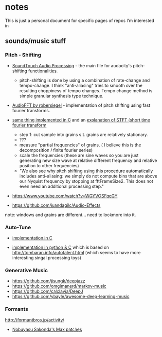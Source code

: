 # notes
This is just a personal document for specific pages of repos I'm interested in

## sounds/music  stuff
### Pitch - Shifting

* [SoundTouch Audio Processing](https://gitlab.com/soundtouch/soundtouch/-/blob/master/include/SoundTouch.h) - the main file for audacity's pitch-shifting functionalities.
  - pitch-shifting is done by using a combination of rate-change and tempo-change. I think "anti-aliasing" tries to smooth over the resulting choppiness of tempo changes. Tempo change method is simple granular synthesis type technique.

* [AudioFFT by robersiegel](https://github.com/robertsiegel/AudioFFT) - implementation of pitch shifting using fast fourier transforms.
* [same thing implemented in C](https://sites.google.com/site/mikescoderama/pitch-shifting) and an [explanation of STFT (short time fourier transform](http://blogs.zynaptiq.com/bernsee/pitch-shifting-using-the-ft/)
    * step 1: cut sample into grains s.t. grains are relatively stationary.
    * ???
    * measure "partial frequencies" of grains. ( I believe this is the decomposition / finite fourier series)
    * scale the frequencies (these are sine waves so you are just generating new size wave at relative different frequency and relative position to other frequencies)
    * "We also see why pitch shifting using this procedure automatically includes anti-aliasing: we simply do not compute bins that are above our Nyquist frequency by stopping at fftFrameSize2. This does not even need an additional processing step."

* https://www.youtube.com/watch?v=WGYVOSFqcGY
* https://github.com/juandagilc/Audio-Effects

note: windows and grains are different... need to lookmore into it.



### Auto-Tune

* [implementation in C](https://github.com/dot-operator/Auto-Tuner)

* [implementation in python & C](https://github.com/ederwander/PyAutoTune) which is based on http://tombaran.info/autotalent.html (which seems to have more interesting singal processing toys)

### Generative Music

* https://github.com/jisungk/deepjazz
* https://github.com/omgimanerd/markov-music
* https://github.com/calclavia/DeepJ
* https://github.com/ybayle/awesome-deep-learning-music


### Formants

http://formantbros.jp/activity/

* [Nobuyasu Sakonda's Max patches](http://formantbros.jp/sako/download.html)
